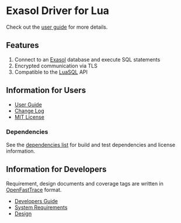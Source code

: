 # Exasol Driver for Lua


Check out the [user guide](doc/user_guide/user_guide.md) for more details.

## Features

1. Connect to an [Exasol](https://www.exasol.com/) database and execute SQL statements
1. Encrypted communication via TLS
1. Compatible to the [LuaSQL](https://keplerproject.github.io/luasql/) API


## Information for Users

* [User Guide](doc/user_guide/user_guide.md)
* [Change Log](doc/changes/changelog.md)
* [MIT License](LICENSE)

### Dependencies

See the [dependencies list](dependencies.md) for build and test dependencies and license information.

## Information for Developers

Requirement, design documents and coverage tags are written in [OpenFastTrace](https://github.com/itsallcode/openfasttrace) format.

* [Developers Guide](doc/developer_guide/developer_guide.md)
* [System Requirements](doc/system_requirements.md)
* [Design](doc/design.md)

